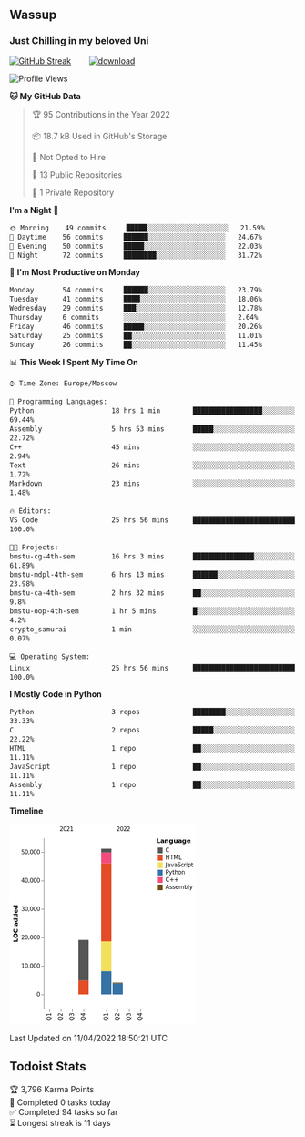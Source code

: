 ## Wassup 
### Just Chilling in my beloved Uni 

<!--
-->

[![GitHub Streak](http://github-readme-streak-stats.herokuapp.com?user=archeoss&theme=shades-of-purple&hide_border=true&date_format=j%20M%5B%20Y%5D)](https://git.io/streak-stats)&nbsp;&nbsp;&nbsp;&nbsp;&nbsp;&nbsp;&nbsp;&nbsp;[![download](https://user-images.githubusercontent.com/68448737/147796309-d8b65b1d-4dde-40d9-b03a-2b42aaa6cd43.jpeg)
](https://bmstu.ru/)

<!--START_SECTION:waka-->
![Profile Views](http://img.shields.io/badge/Profile%20Views-2-blue)

**🐱 My GitHub Data** 

> 🏆 95 Contributions in the Year 2022
 > 
> 📦 18.7 kB Used in GitHub's Storage 
 > 
> 🚫 Not Opted to Hire
 > 
> 📜 13 Public Repositories 
 > 
> 🔑 1 Private Repository 
 > 
**I'm a Night 🦉** 

```text
🌞 Morning    49 commits     █████░░░░░░░░░░░░░░░░░░░░   21.59% 
🌆 Daytime    56 commits     ██████░░░░░░░░░░░░░░░░░░░   24.67% 
🌃 Evening    50 commits     █████░░░░░░░░░░░░░░░░░░░░   22.03% 
🌙 Night      72 commits     ████████░░░░░░░░░░░░░░░░░   31.72%

```
📅 **I'm Most Productive on Monday** 

```text
Monday       54 commits     ██████░░░░░░░░░░░░░░░░░░░   23.79% 
Tuesday      41 commits     ████░░░░░░░░░░░░░░░░░░░░░   18.06% 
Wednesday    29 commits     ███░░░░░░░░░░░░░░░░░░░░░░   12.78% 
Thursday     6 commits      ░░░░░░░░░░░░░░░░░░░░░░░░░   2.64% 
Friday       46 commits     █████░░░░░░░░░░░░░░░░░░░░   20.26% 
Saturday     25 commits     ██░░░░░░░░░░░░░░░░░░░░░░░   11.01% 
Sunday       26 commits     ██░░░░░░░░░░░░░░░░░░░░░░░   11.45%

```


📊 **This Week I Spent My Time On** 

```text
⌚︎ Time Zone: Europe/Moscow

💬 Programming Languages: 
Python                   18 hrs 1 min        █████████████████░░░░░░░░   69.44% 
Assembly                 5 hrs 53 mins       █████░░░░░░░░░░░░░░░░░░░░   22.72% 
C++                      45 mins             ░░░░░░░░░░░░░░░░░░░░░░░░░   2.94% 
Text                     26 mins             ░░░░░░░░░░░░░░░░░░░░░░░░░   1.72% 
Markdown                 23 mins             ░░░░░░░░░░░░░░░░░░░░░░░░░   1.48%

🔥 Editors: 
VS Code                  25 hrs 56 mins      █████████████████████████   100.0%

🐱‍💻 Projects: 
bmstu-cg-4th-sem         16 hrs 3 mins       ███████████████░░░░░░░░░░   61.89% 
bmstu-mdpl-4th-sem       6 hrs 13 mins       ██████░░░░░░░░░░░░░░░░░░░   23.98% 
bmstu-ca-4th-sem         2 hrs 32 mins       ██░░░░░░░░░░░░░░░░░░░░░░░   9.8% 
bmstu-oop-4th-sem        1 hr 5 mins         █░░░░░░░░░░░░░░░░░░░░░░░░   4.2% 
crypto_samurai           1 min               ░░░░░░░░░░░░░░░░░░░░░░░░░   0.07%

💻 Operating System: 
Linux                    25 hrs 56 mins      █████████████████████████   100.0%

```

**I Mostly Code in Python** 

```text
Python                   3 repos             ████████░░░░░░░░░░░░░░░░░   33.33% 
C                        2 repos             █████░░░░░░░░░░░░░░░░░░░░   22.22% 
HTML                     1 repo              ██░░░░░░░░░░░░░░░░░░░░░░░   11.11% 
JavaScript               1 repo              ██░░░░░░░░░░░░░░░░░░░░░░░   11.11% 
Assembly                 1 repo              ██░░░░░░░░░░░░░░░░░░░░░░░   11.11%

```


**Timeline**

![Chart not found](https://raw.githubusercontent.com/archeoss/archeoss/master/charts/bar_graph.png) 


 Last Updated on 11/04/2022 18:50:21 UTC
<!--END_SECTION:waka-->

## Todoist Stats

<!-- TODO-IST:START -->
🏆  3,796 Karma Points           
🌸  Completed 0 tasks today           
✅  Completed 94 tasks so far           
⏳  Longest streak is 11 days
<!-- TODO-IST:END -->
